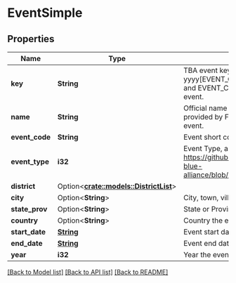 # EventSimple

## Properties

Name | Type | Description | Notes
------------ | ------------- | ------------- | -------------
**key** | **String** | TBA event key with the format yyyy[EVENT_CODE], where yyyy is the year, and EVENT_CODE is the event code of the event. | 
**name** | **String** | Official name of event on record either provided by FIRST or organizers of offseason event. | 
**event_code** | **String** | Event short code, as provided by FIRST. | 
**event_type** | **i32** | Event Type, as defined here: https://github.com/the-blue-alliance/the-blue-alliance/blob/master/consts/event_type.py#L2 | 
**district** | Option<[**crate::models::DistrictList**](District_List.md)> |  | [optional]
**city** | Option<**String**> | City, town, village, etc. the event is located in. | [optional]
**state_prov** | Option<**String**> | State or Province the event is located in. | [optional]
**country** | Option<**String**> | Country the event is located in. | [optional]
**start_date** | [**String**](string.md) | Event start date in `yyyy-mm-dd` format. | 
**end_date** | [**String**](string.md) | Event end date in `yyyy-mm-dd` format. | 
**year** | **i32** | Year the event data is for. | 

[[Back to Model list]](../README.md#documentation-for-models) [[Back to API list]](../README.md#documentation-for-api-endpoints) [[Back to README]](../README.md)


